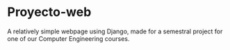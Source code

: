 # Proyecto-web
A relatively simple webpage using Django, made for a semestral project for one of our Computer Engineering courses.
